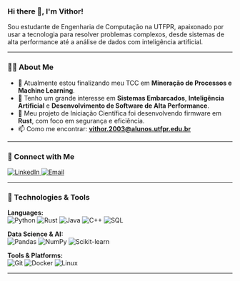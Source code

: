 ### Hi there 👋, I'm Vithor!

<p align="left"> 
  Sou estudante de Engenharia de Computação na UTFPR, apaixonado por usar a tecnologia para resolver problemas complexos, desde sistemas de alta performance até a análise de dados com inteligência artificial.
</p>

---

### 👨‍💻 About Me

- 🔭 Atualmente estou finalizando meu TCC em **Mineração de Processos e Machine Learning**.
- 🌱 Tenho um grande interesse em **Sistemas Embarcados**, **Inteligência Artificial** e **Desenvolvimento de Software de Alta Performance**.
- 🚀 Meu projeto de Iniciação Científica foi desenvolvendo firmware em **Rust**, com foco em segurança e eficiência.
- 📫 Como me encontrar: **vithor.2003@alunos.utfpr.edu.br**

---

### 🤝 Connect with Me

<p align="left">
  <a href="https://www.linkedin.com/in/vithor-augusto-mohr/" target="_blank">
    <img src="https://img.shields.io/badge/LinkedIn-0077B5?style=for-the-badge&logo=linkedin&logoColor=white" alt="LinkedIn">
  </a>
  <a href="mailto:vithor.2003@alunos.utfpr.edu.br" target="_blank">
    <img src="https://img.shields.io/badge/Email-D14836?style=for-the-badge&logo=gmail&logoColor=white" alt="Email">
  </a>
</p>

---

### 🚀 Technologies & Tools

<p align="left">
  <strong>Languages:</strong><br>
  <img src="https://img.shields.io/badge/Python-3776AB?style=for-the-badge&logo=python&logoColor=white" alt="Python">
  <img src="https://img.shields.io/badge/Rust-000000?style=for-the-badge&logo=rust&logoColor=white" alt="Rust">
  <img src="https://img.shields.io/badge/Java-ED8B00?style=for-the-badge&logo=openjdk&logoColor=white" alt="Java">
  <img src="https://img.shields.io/badge/C%2B%2B-00599C?style=for-the-badge&logo=c%2B%2B&logoColor=white" alt="C++">
  <img src="https://img.shields.io/badge/SQL-4479A1?style=for-the-badge&logo=postgresql&logoColor=white" alt="SQL">
</p>

<p align="left">
  <strong>Data Science & AI:</strong><br>
  <img src="https://img.shields.io/badge/Pandas-150458?style=for-the-badge&logo=pandas&logoColor=white" alt="Pandas">
  <img src="https://img.shields.io/badge/NumPy-013243?style=for-the-badge&logo=numpy&logoColor=white" alt="NumPy">
  <img src="https://img.shields.io/badge/SciKit--Learn-F7931E?style=for-the-badge&logo=scikit-learn&logoColor=white" alt="Scikit-learn">
</p>

<p align="left">
  <strong>Tools & Platforms:</strong><br>
  <img src="https://img.shields.io/badge/Git-F05032?style=for-the-badge&logo=git&logoColor=white" alt="Git">
  <img src="https://img.shields.io/badge/Docker-2496ED?style=for-the-badge&logo=docker&logoColor=white" alt="Docker">
  <img src="https://img.shields.io/badge/Linux-FCC624?style=for-the-badge&logo=linux&logoColor=black" alt="Linux">
</p>

---

